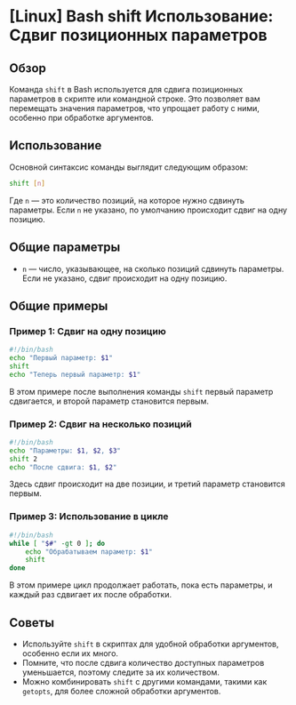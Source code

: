 # [Linux] Bash shift Использование: Сдвиг позиционных параметров

## Обзор
Команда `shift` в Bash используется для сдвига позиционных параметров в скрипте или командной строке. Это позволяет вам перемещать значения параметров, что упрощает работу с ними, особенно при обработке аргументов.

## Использование
Основной синтаксис команды выглядит следующим образом:

```bash
shift [n]
```

Где `n` — это количество позиций, на которое нужно сдвинуть параметры. Если `n` не указано, по умолчанию происходит сдвиг на одну позицию.

## Общие параметры
- `n` — число, указывающее, на сколько позиций сдвинуть параметры. Если не указано, сдвиг происходит на одну позицию.

## Общие примеры

### Пример 1: Сдвиг на одну позицию
```bash
#!/bin/bash
echo "Первый параметр: $1"
shift
echo "Теперь первый параметр: $1"
```
В этом примере после выполнения команды `shift` первый параметр сдвигается, и второй параметр становится первым.

### Пример 2: Сдвиг на несколько позиций
```bash
#!/bin/bash
echo "Параметры: $1, $2, $3"
shift 2
echo "После сдвига: $1, $2"
```
Здесь сдвиг происходит на две позиции, и третий параметр становится первым.

### Пример 3: Использование в цикле
```bash
#!/bin/bash
while [ "$#" -gt 0 ]; do
    echo "Обрабатываем параметр: $1"
    shift
done
```
В этом примере цикл продолжает работать, пока есть параметры, и каждый раз сдвигает их после обработки.

## Советы
- Используйте `shift` в скриптах для удобной обработки аргументов, особенно если их много.
- Помните, что после сдвига количество доступных параметров уменьшается, поэтому следите за их количеством.
- Можно комбинировать `shift` с другими командами, такими как `getopts`, для более сложной обработки аргументов.